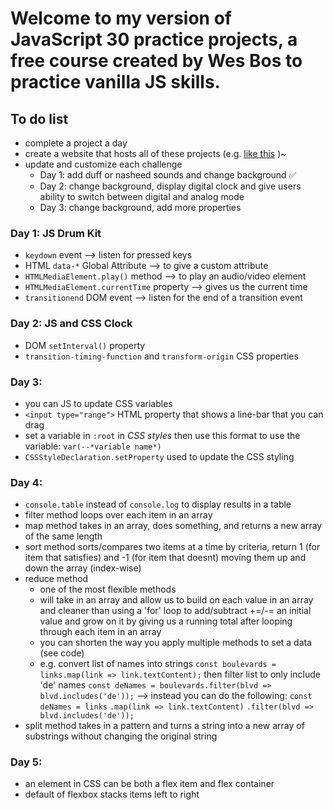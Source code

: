 # Welcome to my version of JavaScript 30 practice projects, a free course created by Wes Bos to practice vanilla JS skills.

## To do list
- complete a project a day
- create a website that hosts all of these projects (e.g. [like this](https://kellychi22.github.io/JavaScript30/) )~
- update and customize each challenge
  - Day 1: add duff or nasheed sounds and change background ✅
  - Day 2: change background, display digital clock and give users ability to switch between digital and analog mode
  - Day 3: change background, add more properties

### Day 1: JS Drum Kit
- `keydown` event --> listen for pressed keys
- HTML `data-*` Global Attribute --> to give a custom attribute
- `HTMLMediaElement.play()` method --> to play an audio/video element
- `HTMLMediaElement.currentTime` property --> gives us the current time
- `transitionend` DOM event --> listen for the end of a transition event

### Day 2: JS and CSS Clock
- DOM `setInterval()` property
- `transition-timing-function` and `transform-origin` CSS properties

### Day 3: 
- you can JS to update CSS variables
- `<input type="range">` HTML property that shows a line-bar that you can drag
- set a variable in `:root` in *CSS styles* then use this format to use the variable: `var(--*variable name*)`
- `CSSStyleDeclaration.setProperty` used to update the CSS styling


### Day 4:
- `console.table` instead of `console.log` to display results in a table
- filter method loops over each item in an array 
- map method takes in an array, does something, and returns a new array of the same length
- sort method sorts/compares two items at a time by criteria, return 1 (for item that satisfies) and -1 (for item that doesnt) moving them up and down the array (index-wise)
- reduce method 
  - one of the most flexible methods
  - will take in an array and allow us to build on each value in an array and cleaner than using a 'for' loop to add/subtract +=/-= an initial value and grow on it by giving us a running total after looping through each item in an array
  - you can shorten the way you apply multiple methods to set a data (see code)
  - e.g. convert list of names into strings `const boulevards = links.map(link => link.textContent);` then filter list to only include 'de' names `const deNames = boulevards.filter(blvd => blvd.includes('de'));` --> instead you can do the following: 
    `const deNames = links`
                      `.map(link => link.textContent)`
                      `.filter(blvd => blvd.includes('de'));`
- split method takes in a pattern and turns a string into a new array of substrings without changing the original string

### Day 5:
- an element in CSS can be both a flex item and flex container
- default of flexbox stacks items left to right